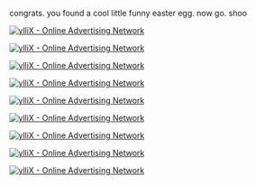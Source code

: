 congrats. you found a cool little funny easter egg.
now go. shoo
<script type="text/javascript" src="https://kvaaa.com/bnr.php?section=General&pub=788833&format=300x250&ga=a&mbtodb=1"></script>
<noscript><a href="https://yllix.com/publishers/788833" target="_blank"><img src="//ylx-aff.advertica-cdn.com/pub/300x250.png" style="border:none;margin:0;padding:0;vertical-align:baseline;" alt="ylliX - Online Advertising Network" /></a></noscript>
<script type="text/javascript" src="https://kvaaa.com/bnr.php?section=General&pub=788833&format=300x250&ga=a&mbtodb=1"></script>
<noscript><a href="https://yllix.com/publishers/788833" target="_blank"><img src="//ylx-aff.advertica-cdn.com/pub/300x250.png" style="border:none;margin:0;padding:0;vertical-align:baseline;" alt="ylliX - Online Advertising Network" /></a></noscript>
<script type="text/javascript" src="https://kvaaa.com/bnr.php?section=General&pub=788833&format=300x250&ga=a&mbtodb=1"></script>
<noscript><a href="https://yllix.com/publishers/788833" target="_blank"><img src="//ylx-aff.advertica-cdn.com/pub/300x250.png" style="border:none;margin:0;padding:0;vertical-align:baseline;" alt="ylliX - Online Advertising Network" /></a></noscript>
<script type="text/javascript" src="https://kvaaa.com/bnr.php?section=General&pub=788833&format=300x250&ga=a&mbtodb=1"></script>
<noscript><a href="https://yllix.com/publishers/788833" target="_blank"><img src="//ylx-aff.advertica-cdn.com/pub/300x250.png" style="border:none;margin:0;padding:0;vertical-align:baseline;" alt="ylliX - Online Advertising Network" /></a></noscript>
<script type="text/javascript" src="https://kvaaa.com/bnr.php?section=General&pub=788833&format=300x250&ga=a&mbtodb=1"></script>
<noscript><a href="https://yllix.com/publishers/788833" target="_blank"><img src="//ylx-aff.advertica-cdn.com/pub/300x250.png" style="border:none;margin:0;padding:0;vertical-align:baseline;" alt="ylliX - Online Advertising Network" /></a></noscript>
<script type="text/javascript" src="https://kvaaa.com/bnr.php?section=General&pub=788833&format=300x250&ga=a&mbtodb=1"></script>
<noscript><a href="https://yllix.com/publishers/788833" target="_blank"><img src="//ylx-aff.advertica-cdn.com/pub/300x250.png" style="border:none;margin:0;padding:0;vertical-align:baseline;" alt="ylliX - Online Advertising Network" /></a></noscript>
<script type="text/javascript" src="https://kvaaa.com/bnr.php?section=General&pub=788833&format=300x250&ga=a&mbtodb=1"></script>
<noscript><a href="https://yllix.com/publishers/788833" target="_blank"><img src="//ylx-aff.advertica-cdn.com/pub/300x250.png" style="border:none;margin:0;padding:0;vertical-align:baseline;" alt="ylliX - Online Advertising Network" /></a></noscript>
<script type="text/javascript" src="https://kvaaa.com/bnr.php?section=General&pub=788833&format=300x250&ga=a&mbtodb=1"></script>
<noscript><a href="https://yllix.com/publishers/788833" target="_blank"><img src="//ylx-aff.advertica-cdn.com/pub/300x250.png" style="border:none;margin:0;padding:0;vertical-align:baseline;" alt="ylliX - Online Advertising Network" /></a></noscript>
<script type="text/javascript" src="https://kvaaa.com/bnr.php?section=General&pub=788833&format=300x250&ga=a&mbtodb=1"></script>
<noscript><a href="https://yllix.com/publishers/788833" target="_blank"><img src="//ylx-aff.advertica-cdn.com/pub/300x250.png" style="border:none;margin:0;padding:0;vertical-align:baseline;" alt="ylliX - Online Advertising Network" /></a></noscript>

